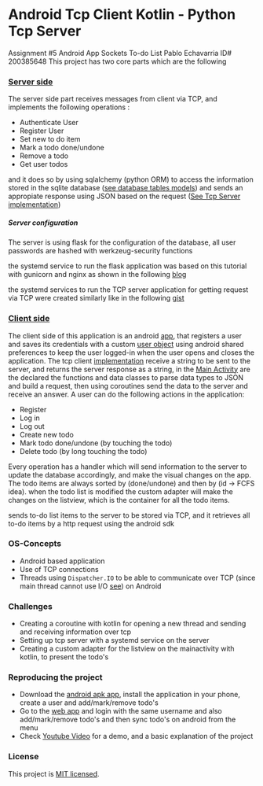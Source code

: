 # Android Tcp Client Kotlin - Python Tcp Server
Assignment #5 Android App Sockets To-do List
Pablo Echavarria
ID# 200385648
This project has two core parts which are the following

### [Server side](https://github.com/pechavarriaa/Tcp_Python-Server_Kotlin-Android-Client/blob/master/Server)
The server side part receives messages from client via TCP,
and implements the following operations :
* Authenticate User
* Register User
* Set new to do item
* Mark a todo done/undone
* Remove a todo
* Get user todos

and it does so by using sqlalchemy (python ORM) to access the information
stored in the sqlite database ([see database tables models](https://github.com/pechavarriaa/Tcp_Python-Server_Kotlin-Android-Client/blob/master/Server/models.py))
and sends an appropiate response using JSON based on the request ([See Tcp Server implementation](https://github.com/pechavarriaa/Tcp_Python-Server_Kotlin-Android-Client/blob/master/Server/tcpserver.py))

##### Server configuration

The server is using flask for the configuration of the database,
all user passwords are hashed with werkzeug-security functions

the systemd service to run the flask application was based on this tutorial
with gunicorn and nginx as shown in the following [blog](https://www.digitalocean.com/community/tutorials/how-to-serve-flask-applications-with-gunicorn-and-nginx-on-ubuntu-18-04)

the systemd services to run the TCP server application for getting request via TCP
were created similarly like in the following [gist](https://gist.github.com/kylemanna/d193aaa6b33a89f649524ad27ce47c4b) 

### [Client side](https://github.com/pechavarriaa/Tcp_Python-Server_Kotlin-Android-Client/blob/master/Client)
The client side of this application is an android [app](https://github.com/pechavarriaa/Tcp_Python-Server_Kotlin-Android-Client/tree/master/Client),
that registers a user and saves its credentials with a custom [user object](https://github.com/pechavarriaa/Tcp_Python-Server_Kotlin-Android-Client/blob/master/Client/app/src/main/java/com/example/client/UserLocalStore.kt) using android shared preferences to keep the user logged-in when
the user opens and closes the application.
The tcp client [implementation](https://github.com/pechavarriaa/Tcp_Python-Server_Kotlin-Android-Client/blob/master/Client/app/src/main/java/com/example/client/TcpClient.kt)
receive a string to be sent to the server, and returns the server response as a string,
in the [Main Activity](https://github.com/pechavarriaa/Tcp_Python-Server_Kotlin-Android-Client/blob/master/Client/app/src/main/java/com/example/client/MainActivity.kt)
are the declared the functions and data classes to parse data types to JSON and build a request, then using coroutines send the data to the server and receive an answer.
A user can do the following actions in the application:
* Register
* Log in
* Log out
* Create new todo
* Mark todo done/undone (by touching the todo)
* Delete todo (by long touching the todo)

Every operation has a handler which will send information to the server to update the 
database accordingly, and make the visual changes on the app. The todo items are
always sorted by  (done/undone) and then by (id -> FCFS idea). when the todo list is modified 
the custom adapter will make the changes on the listview, which is the container for all the todo items. 


sends to-do list items to the server to be stored via TCP,
and it retrieves all to-do items by a http request using the android sdk

### OS-Concepts
* Android based application
* Use of TCP connections
* Threads using `Dispatcher.IO` to be able to communicate over TCP (since main thread cannot use I/O [see](https://stackoverflow.com/questions/6343166/how-to-fix-android-os-networkonmainthreadexception)) on Android

### Challenges
* Creating a coroutine with kotlin for opening a new thread and sending and receiving information over tcp
* Setting up tcp server with a systemd service on the server
* Creating a custom adapter for the listview on the mainactivity with kotlin, to present the todo's

### Reproducing the project
* Download the [android apk app](https://todolist.live/download), install the application in your phone, create a user and add/mark/remove todo's
* Go to the [web app](https://todolist.live) and login with the same username and also add/mark/remove todo's and then sync todo's on android from the menu
* Check [Youtube Video](https://youtu.be/Dn4gkpNrb3o) for a demo, and a basic explanation of the project

### License

This project is [MIT licensed](./LICENSE).
